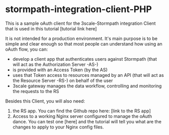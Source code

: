 # stormpath-integration-client-PHP
This is a sample oAuth client for the 3scale-Stormpath integration Client that is used in this tutorial [tutorial link here]

It is not intended for a production environment. It's main purpose is to be simple and clear enough so that most people can understand how using an oAuth flow, you can:
* develop a client app that authenticates users against Stormpath (that will act as the Authorization Server -AS-)
* is provided with an Access Token (by the AS)
* uses that Token access to resources managed by an API (that will act as the Resource Server -RS-) on behalf of the user
* 3scale gateway manages the data workflow, controlling and monitoring the requests to the RS

Besides this Client, you will also need:

1. the RS app. You can find the Github repo here: [link to the RS app]
2. Access to a working Nginx server configured to manage the oAuth dance. You can test one [here] and the tutorial will tell you what are the changes to apply to your Nginx config files.



